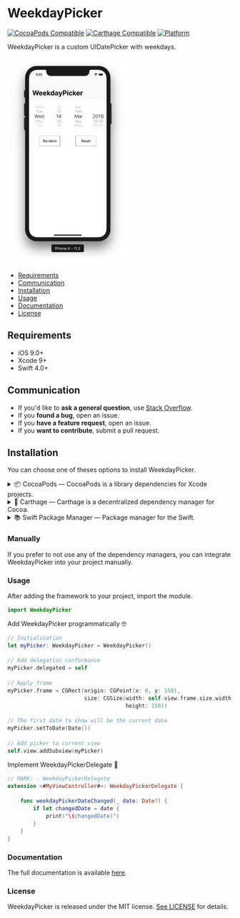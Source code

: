 # WeekdayPicker

[![CocoaPods Compatible](https://img.shields.io/cocoapods/v/WeekdayPicker.svg)](https://img.shields.io/cocoapods/v/WeekdayPicker.svg)
[![Carthage Compatible](https://img.shields.io/badge/Carthage-compatible-4BC51D.svg?style=flat)](https://github.com/Carthage/Carthage)
[![Platform](https://img.shields.io/badge/platform-iOS-lightgrey.svg?style=flat)](https://maximelc.github.io/WeekdayPicker)

WeekdayPicker is a custom UIDatePicker with weekdays.

<img src="https://github.com/Maximelc/WeekdayPicker/blob/master/Assets/DemoExample.png" alt="Demo example" width="270" height="464">

- [Requirements](#requirements)
- [Communication](#communication)
- [Installation](#installation)
- [Usage](#usage)
- [Documentation](#documentation)
- [License](#license)

## Requirements

- iOS 9.0+
- Xcode 9+
- Swift 4.0+

## Communication

- If you'd like to **ask a general question**, use [Stack Overflow](http://stackoverflow.com/questions/tagged/WeekdayPicker).
- If you **found a bug**, open an issue.
- If you **have a feature request**, open an issue.
- If you **want to contribute**, submit a pull request.

## Installation

You can choose one of theses options to install WeekdayPicker.

<details>
<summary>📦 CocoaPods — CocoaPods is a library dependencies for Xcode projects.</summary>
[CocoaPods Installation](https://guides.cocoapods.org/using/getting-started.html#getting-started)

To integrate WeekdayPicker into your Xcode project using CocoaPods, specify it in your `Podfile`:

```ruby
source 'https://github.com/CocoaPods/Specs.git'
platform :ios, '9.0'
use_frameworks!

target '<Your Target Name>' do
    pod 'WeekdayPicker', '~> 1.0'
end
```

Then, run the following command:

```bash
$ pod install
```
</details>

<details>
<summary>💉 Carthage — Carthage is a decentralized dependency manager for Cocoa.</summary>
[Carthage](https://github.com/Carthage/Carthage) is a decentralized dependency manager that builds your dependencies and provides you with binary frameworks.

You can install Carthage with [Homebrew](http://brew.sh/) using the following command:

```bash
$ brew update
$ brew install carthage
```

To integrate WeekdayPicker into your Xcode project using Carthage, specify it in your `Cartfile`:

```ogdl
github "WeekdayPicker/WeekdayPicker" ~> 4.7
```

Run `carthage update` to build the framework and drag the built `WeekdayPicker.framework` into your Xcode project.
</details>

<details>
<summary>📚 Swift Package Manager — Package manager for the Swift.</summary>

The [Swift Package Manager](https://swift.org/package-manager/) is a tool for automating the distribution of Swift code and is integrated into the `swift` compiler. It is in early development, but WeekdayPicker does support its use on supported platforms.

Once you have your Swift package set up, adding WeekdayPicker as a dependency is as easy as adding it to the `dependencies` value of your `Package.swift`.

```swift
dependencies: [
    .package(url: "https://github.com/Maximelc/WeekdayPicker.git", from: "1.0.0")
]
```
</details>

### Manually

If you prefer to not use any of the dependency managers, you can integrate WeekdayPicker into your project manually.

### Usage

After adding the framework to your project, import the module.
```swift
import WeekdayPicker
```

Add WeekdayPicker programmatically 🤓
```swift
// Initialization
let myPicker: WeekdayPicker = WeekdayPicker()

// Add delegation conformance
myPicker.delegated = self

// Apply frame
myPicker.frame = CGRect(origin: CGPoint(x: 0, y: 150),
                        size: CGSize(width: self.view.frame.size.width,
                                     height: 150))        

// The first date to show will be the current date
myPicker.setToDate(Date())

// Add picker to current view
self.view.addSubview(myPicker)
```

Implement WeekdayPickerDelegate 🤝
```swift
// MARK: - WeekdayPickerDelegate
extension <#MyViewController#>: WeekdayPickerDelegate {

    func weekdayPickerDateChanged(_ date: Date?) {
        if let changedDate = date {
            print("\(changedDate)")
        }
    }
}
```

### Documentation
The full documentation is available [here](https://maximelc.github.io/WeekdayPicker).

### License

WeekdayPicker is released under the MIT license. [See LICENSE](https://github.com/Maximelc/WeekdayPicker/blob/master/LICENSE) for details.
